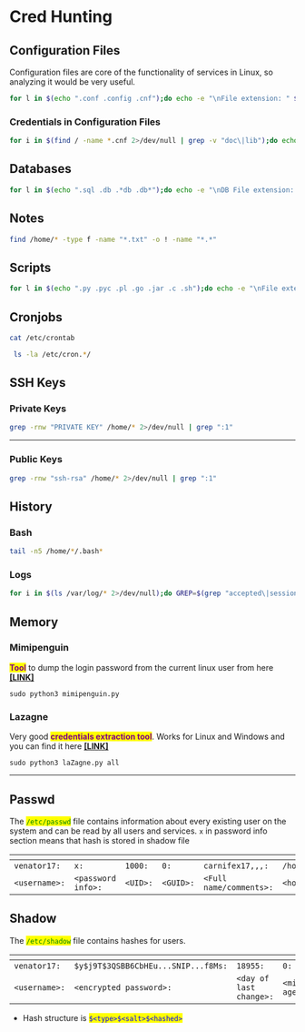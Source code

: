# Cred Hunting

## Configuration Files

Configuration files are core of the functionality of services in Linux, so analyzing it would be very useful.

```bash
for l in $(echo ".conf .config .cnf");do echo -e "\nFile extension: " $l; find / -name *$l 2>/dev/null | grep -v "lib\|fonts\|share\|core" ;done
```

### **Credentials in Configuration Files**

```bash
for i in $(find / -name *.cnf 2>/dev/null | grep -v "doc\|lib");do echo -e "\nFile: " $i; grep "user\|password\|pass" $i 2>/dev/null | grep -v "\#";done
```

## &#x20;Databases

```bash
for l in $(echo ".sql .db .*db .db*");do echo -e "\nDB File extension: " $l; find / -name *$l 2>/dev/null | grep -v "doc\|lib\|headers\|share\|man";done
```

## Notes

```bash
find /home/* -type f -name "*.txt" -o ! -name "*.*"
```

## Scripts

```bash
for l in $(echo ".py .pyc .pl .go .jar .c .sh");do echo -e "\nFile extension: " $l; find / -name *$l 2>/dev/null | grep -v "doc\|lib\|headers\|share";done
```

## Cronjobs

```bash
cat /etc/crontab 
```

```bash
 ls -la /etc/cron.*/
```

## SSH Keys

### **Private Keys**

```bash
grep -rnw "PRIVATE KEY" /home/* 2>/dev/null | grep ":1"
```

***

### **Public Keys**

```bash
grep -rnw "ssh-rsa" /home/* 2>/dev/null | grep ":1"
```

## History

### Bash

```bash
tail -n5 /home/*/.bash*
```

### Logs

```bash
for i in $(ls /var/log/* 2>/dev/null);do GREP=$(grep "accepted\|session opened\|session closed\|failure\|failed\|ssh\|password changed\|new user\|delete user\|sudo\|COMMAND\=\|logs" $i 2>/dev/null); if [[ $GREP ]];then echo -e "\n#### Log file: " $i; grep "accepted\|session opened\|session closed\|failure\|failed\|ssh\|password changed\|new user\|delete user\|sudo\|COMMAND\=\|logs" $i 2>/dev/null;fi;done
```

## Memory

### Mimipenguin

<mark style="color:purple;">**Tool**</mark> to dump the login password from the current linux user from here [**\[LINK\]**](https://github.com/huntergregal/mimipenguin)

```
sudo python3 mimipenguin.py
```

### Lazagne

Very good <mark style="color:purple;">**credentials extraction tool**</mark>. Works for Linux and Windows and you can find it here [**\[LINK\]**](https://github.com/AlessandroZ/LaZagne)

```
sudo python3 laZagne.py all
```

***

## Passwd

The <mark style="color:green;">`/etc/passwd`</mark> file contains information about every existing user on the system and can be read by all users and services. `x` in password info section means that hash is stored in shadow file

<table data-header-hidden><thead><tr><th width="163"></th><th width="385"></th><th width="160"></th><th width="111"></th><th></th><th width="135"></th><th width="170"></th></tr></thead><tbody><tr><td><code>venator17:</code></td><td><code>x:</code></td><td><code>1000:</code></td><td><code>0:</code></td><td><code>carnifex17,,,:</code></td><td><code>/home/carnifex17:</code></td><td><code>/bin/bash</code></td></tr><tr><td><code>&#x3C;username>:</code></td><td><code>&#x3C;password info>:</code></td><td><code>&#x3C;UID>:</code></td><td><code>&#x3C;GUID>:</code></td><td><code>&#x3C;Full name/comments>:</code></td><td><code>&#x3C;home directory>:</code></td><td><code>&#x3C;shell>:</code></td></tr></tbody></table>

## Shadow

The <mark style="color:green;">`/etc/shadow`</mark> file contains hashes for users.

<table data-header-hidden><thead><tr><th width="163"></th><th width="385"></th><th width="160"></th><th width="111"></th><th></th><th width="135"></th><th width="170"></th><th width="159"></th><th></th></tr></thead><tbody><tr><td><code>venator17:</code></td><td><code>$y$j9T$3QSBB6CbHEu...SNIP...f8Ms:</code></td><td><code>18955:</code></td><td><code>0:</code></td><td><code>99999:</code></td><td><code>7:</code></td><td><code>:</code></td><td><code>:</code></td><td><code>:</code></td></tr><tr><td><code>&#x3C;username>:</code></td><td><code>&#x3C;encrypted password>:</code></td><td><code>&#x3C;day of last change>:</code></td><td><code>&#x3C;min age>:</code></td><td><code>&#x3C;max age>:</code></td><td><code>&#x3C;warning period>:</code></td><td><code>&#x3C;inactivity period>:</code></td><td><code>&#x3C;expiration date>:</code></td><td><code>&#x3C;reserved field></code></td></tr></tbody></table>

* Hash structure is <mark style="color:blue;">`$<type>$<salt>$<hashed>`</mark>
